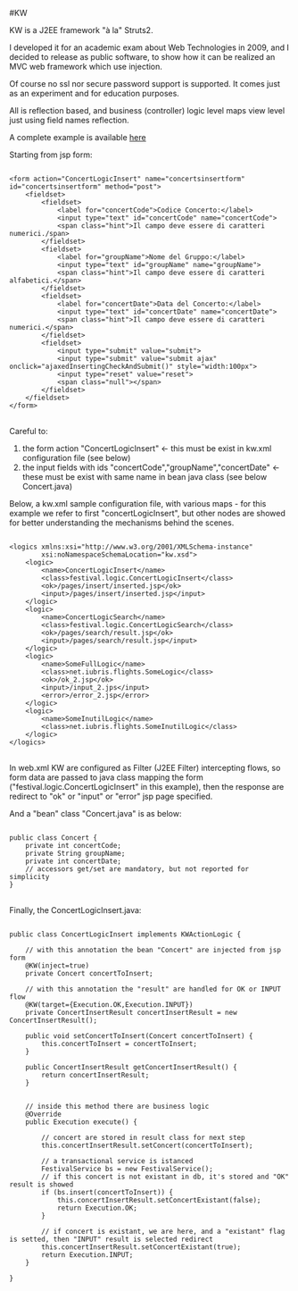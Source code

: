 #KW
  
KW is a J2EE framework "à la" Struts2. 

I developed it for an academic exam about Web Technologies in 2009, and I decided to release as public software, to show how it can be realized an MVC web framework which use injection.


Of course no ssl nor secure password support is supported. It comes just as an experiment and for education purposes.


All is reflection based, and business (controller) logic level maps view level just using field names reflection.

A complete example is available [here](../..//kw_archimedes_kv_optimusprime__sample)

Starting from jsp form:
<pre>
<code>
&lt;form action=&quot;ConcertLogicInsert&quot; name=&quot;concertsinsertform&quot; id=&quot;concertsinsertform&quot; method=&quot;post&quot;&gt;
	&lt;fieldset&gt;
		&lt;fieldset&gt;
			&lt;label for=&quot;concertCode&quot;&gt;Codice Concerto:&lt;/label&gt;
			&lt;input type=&quot;text&quot; id=&quot;concertCode&quot; name=&quot;concertCode&quot;&gt;
			&lt;span class=&quot;hint&quot;&gt;Il campo deve essere di caratteri numerici./span&gt;
		&lt;/fieldset&gt;
		&lt;fieldset&gt;
			&lt;label for=&quot;groupName&quot;&gt;Nome del Gruppo:&lt;/label&gt;
			&lt;input type=&quot;text&quot; id=&quot;groupName&quot; name=&quot;groupName&quot;&gt;
			&lt;span class=&quot;hint&quot;&gt;Il campo deve essere di caratteri alfabetici.&lt;/span&gt;
		&lt;/fieldset&gt;
		&lt;fieldset&gt;
			&lt;label for=&quot;concertDate&quot;&gt;Data del Concerto:&lt;/label&gt;
			&lt;input type=&quot;text&quot; id=&quot;concertDate&quot; name=&quot;concertDate&quot;&gt;
			&lt;span class=&quot;hint&quot;&gt;Il campo deve essere di caratteri numerici.&lt;/span&gt;
		&lt;/fieldset&gt;
		&lt;fieldset&gt;
			&lt;input type=&quot;submit&quot; value=&quot;submit&quot;&gt;
			&lt;input type=&quot;submit&quot; value=&quot;submit ajax&quot; onclick=&quot;ajaxedInsertingCheckAndSubmit()&quot; style=&quot;width:100px&quot;&gt;
			&lt;input type=&quot;reset&quot; value=&quot;reset&quot;&gt;
			&lt;span class=&quot;null&quot;&gt;&lt;/span&gt;
		&lt;/fieldset&gt;
	&lt;/fieldset&gt;
&lt;/form&gt;
</code>
</pre>

Careful to:

1. the form action "ConcertLogicInsert"  <- this must be exist in kw.xml configuration file (see below) 
2. the input fields with ids "concertCode","groupName","concertDate" <- these must be exist with same name in bean java class (see below Concert.java)

Below, a kw.xml sample configuration file, with various maps - for this example we refer to first "concertLogicInsert", but other nodes are showed for better understanding the mechanisms behind the scenes.
<pre>
<code>
&lt;logics xmlns:xsi=&quot;http://www.w3.org/2001/XMLSchema-instance&quot;
		xsi:noNamespaceSchemaLocation=&quot;kw.xsd&quot;&gt;
	&lt;logic&gt;
		&lt;name&gt;ConcertLogicInsert&lt;/name&gt;
		&lt;class&gt;festival.logic.ConcertLogicInsert&lt;/class&gt;
		&lt;ok&gt;/pages/insert/inserted.jsp&lt;/ok&gt;
		&lt;input&gt;/pages/insert/inserted.jsp&lt;/input&gt;
	&lt;/logic&gt;
	&lt;logic&gt;
		&lt;name&gt;ConcertLogicSearch&lt;/name&gt;
		&lt;class&gt;festival.logic.ConcertLogicSearch&lt;/class&gt;
		&lt;ok&gt;/pages/search/result.jsp&lt;/ok&gt;
		&lt;input&gt;/pages/search/result.jsp&lt;/input&gt;
	&lt;/logic&gt;
	&lt;logic&gt;
		&lt;name&gt;SomeFullLogic&lt;/name&gt;
		&lt;class&gt;net.iubris.flights.SomeLogic&lt;/class&gt;
		&lt;ok&gt;/ok_2.jsp&lt;/ok&gt;
		&lt;input&gt;/input_2.jps&lt;/input&gt;
		&lt;error&gt;/error_2.jsp&lt;/error&gt;		
	&lt;/logic&gt;	
	&lt;logic&gt;
		&lt;name&gt;SomeInutilLogic&lt;/name&gt;
		&lt;class&gt;net.iubris.flights.SomeInutilLogic&lt;/class&gt;			
	&lt;/logic&gt;	
&lt;/logics&gt;
</code>
</pre>
  

In web.xml KW are configured as Filter (J2EE Filter) intercepting flows, so form data are passed to java class mapping the form ("festival.logic.ConcertLogicInsert" in this example), then the response are redirect to "ok" or "input" or "error" jsp page specified.

And a "bean" class "Concert.java" is as below:

<pre>
<code>
public class Concert {	
	private int concertCode;
	private String groupName;
	private int concertDate;
	// accessors get/set are mandatory, but not reported for simplicity
}
</code>
</pre>



Finally, the ConcertLogicInsert.java:
<pre>
<code>
public class ConcertLogicInsert implements KWActionLogic {
	
	// with this annotation the bean "Concert" are injected from jsp form
	@KW(inject=true)
	private Concert concertToInsert;
	
	// with this annotation the "result" are handled for OK or INPUT flow 
	@KW(target={Execution.OK,Execution.INPUT})
	private ConcertInsertResult concertInsertResult = new ConcertInsertResult();
	
	public void setConcertToInsert(Concert concertToInsert) {
		this.concertToInsert = concertToInsert;
	}
	
	public ConcertInsertResult getConcertInsertResult() {
		return concertInsertResult;
	}


	// inside this method there are business logic
	@Override
	public Execution execute() {
		
		// concert are stored in result class for next step
		this.concertInsertResult.setConcert(concertToInsert);
		
		// a transactional service is istanced
		FestivalService bs = new FestivalService();
		// if this concert is not existant in db, it's stored and "OK" result is showed
		if (bs.insert(concertToInsert)) {
			this.concertInsertResult.setConcertExistant(false);						
			return Execution.OK;
		}

		// if concert is existant, we are here, and a "existant" flag is setted, then "INPUT" result is selected redirect
		this.concertInsertResult.setConcertExistant(true);
		return Execution.INPUT;
	}	
	
}
</code>
</pre>
